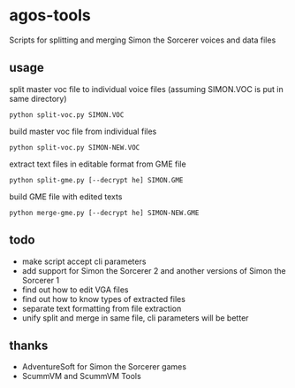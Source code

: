 # agos-tools
Scripts for splitting and merging Simon the Sorcerer voices and data files

## usage

split master voc file to individual voice files (assuming SIMON.VOC is put in same directory)
```
python split-voc.py SIMON.VOC
```

build master voc file from individual files
```
python split-voc.py SIMON-NEW.VOC
```

extract text files in editable format from GME file
```
python split-gme.py [--decrypt he] SIMON.GME
```

build GME file with edited texts
```
python merge-gme.py [--decrypt he] SIMON-NEW.GME
```

## todo
* make script accept cli parameters
* add support for Simon the Sorcerer 2 and another versions of Simon the Sorcerer 1
* find out how to edit VGA files
* find out how to know types of extracted files
* separate text formatting from file extraction
* unify split and merge in  same file, cli parameters will be better

## thanks
* AdventureSoft for Simon the Sorcerer games
* ScummVM and ScummVM Tools

